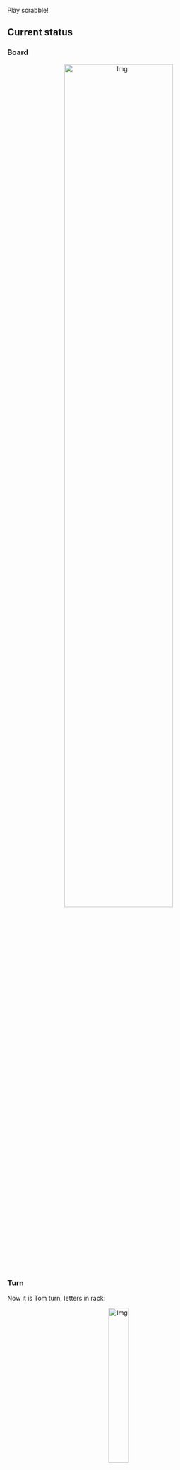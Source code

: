 
Play scrabble!
## Current status
### Board
<p align="center">
<img src="https://raw.githubusercontent.com/radosz99/radosz99/main/board.png" width=70% alt="Img"/>
    </p>
    
### Turn
Now it is Tom turn, letters in rack:
<p align="center">
<img src="https://raw.githubusercontent.com/radosz99/radosz99/main/rack.png" width=30% alt="Img"/>
</p>

### Game score
| Id | Player name | Points |
  | - | - | - |  
|0 | Tom | 109
|1 | Jerry | 34
## Make the move
Make the move and insert the letters by creating an [issue](https://github.com/radosz99/radosz99/issues/new?title=scrabble%7Cmove%7C7%3AA%3ARIDE&body=Just+push+%27Submit+new+issue%27+or+update+with+your+move.) according to the rules or...

## Possibly best moves  
Are you sure? :smiling_imp: :smiling_imp: :smiling_imp:
<details>
  <summary>Spoiler warning!</summary>
  
  | Id | Move | Issue link | Points |
  | - | - | - | - |  
|1| M:1:waxy | [scrabble&#124;move&#124;M:1:waxy](https://github.com/radosz99/radosz99/issues/new?title=scrabble%7Cmove%7CM%3A1%3Awaxy&body=Just+push+%27Submit+new+issue%27+or+update+with+your+move.) | 34 
|2| M:1:dexy | [scrabble&#124;move&#124;M:1:dexy](https://github.com/radosz99/radosz99/issues/new?title=scrabble%7Cmove%7CM%3A1%3Adexy&body=Just+push+%27Submit+new+issue%27+or+update+with+your+move.) | 30 
|3| M:0:ataxy | [scrabble&#124;move&#124;M:0:ataxy](https://github.com/radosz99/radosz99/issues/new?title=scrabble%7Cmove%7CM%3A0%3Aataxy&body=Just+push+%27Submit+new+issue%27+or+update+with+your+move.) | 30 
|4| 9:L:next | [scrabble&#124;move&#124;9:L:next](https://github.com/radosz99/radosz99/issues/new?title=scrabble%7Cmove%7C9%3AL%3Anext&body=Just+push+%27Submit+new+issue%27+or+update+with+your+move.) | 27 
|5| H:0:teade | [scrabble&#124;move&#124;H:0:teade](https://github.com/radosz99/radosz99/issues/new?title=scrabble%7Cmove%7CH%3A0%3Ateade&body=Just+push+%27Submit+new+issue%27+or+update+with+your+move.) | 24 
|6| H:1:waxed | [scrabble&#124;move&#124;H:1:waxed](https://github.com/radosz99/radosz99/issues/new?title=scrabble%7Cmove%7CH%3A1%3Awaxed&body=Just+push+%27Submit+new+issue%27+or+update+with+your+move.) | 24 
|7| M:0:deawy | [scrabble&#124;move&#124;M:0:deawy](https://github.com/radosz99/radosz99/issues/new?title=scrabble%7Cmove%7CM%3A0%3Adeawy&body=Just+push+%27Submit+new+issue%27+or+update+with+your+move.) | 24 
|8| H:1:wexed | [scrabble&#124;move&#124;H:1:wexed](https://github.com/radosz99/radosz99/issues/new?title=scrabble%7Cmove%7CH%3A1%3Awexed&body=Just+push+%27Submit+new+issue%27+or+update+with+your+move.) | 24 
|9| I:0:waxen | [scrabble&#124;move&#124;I:0:waxen](https://github.com/radosz99/radosz99/issues/new?title=scrabble%7Cmove%7CI%3A0%3Awaxen&body=Just+push+%27Submit+new+issue%27+or+update+with+your+move.) | 23 
|10| 11:F:waxes | [scrabble&#124;move&#124;11:F:waxes](https://github.com/radosz99/radosz99/issues/new?title=scrabble%7Cmove%7C11%3AF%3Awaxes&body=Just+push+%27Submit+new+issue%27+or+update+with+your+move.) | 23 
</details>
    
## Latest moves

| Id | Type | Move / Letters to replace | Created words / New letters | Date | Points | Player | Who |
| - | - | - | - | - | - | - | - |
|3| INSERT | 4:H:entity | ['ENTITY'] | 11/28/2022, 21:51:28 | 18 | Jerry | [radosz99](github.com/radosz99) |
|2| INSERT | J:4:thalamus | ['THALAMUS'] | 11/28/2022, 20:55:33 | 77 | Tom | [radosz99](github.com/radosz99) |
|1| INSERT | L:7:honor | ['HONOR'] | 11/28/2022, 20:50:36 | 16 | Jerry | [radosz99](github.com/radosz99) |
|0| INSERT | 7:H:gulphs | ['GULPHS'] | 11/28/2022, 20:48:01 | 32 | Tom | [radosz99](github.com/radosz99) |